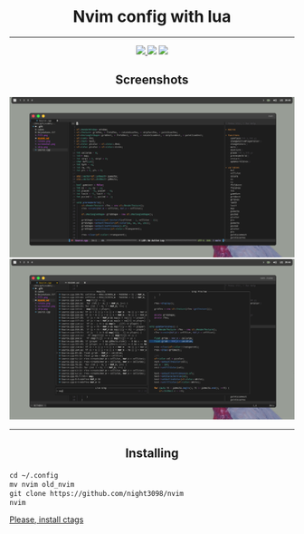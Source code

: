 <h1 align="center">Nvim config with lua</h1>
<hr>
<div class="bages" align="center">
  <a href="https://github.com/Night3098/" target="_blank" rel="noreferrer"> <img src="https://img.shields.io/badge/Manjaro-35BF5C?style=for-the-badge&logo=Manjaro&logoColor=white"/> </a>
  <img src="https://img.shields.io/badge/NeoVim-%2357A143.svg?&style=for-the-badge&logo=vim&logoColor=white"/> </a>
  <img src="https://img.shields.io/badge/Lua-2C2D72?style=for-the-badge&logo=lua&logoColor=white"/> </a>
</div>

<h2 align="center">Screenshots</h2>

<div class="screenshots">
  <img src="screen.png" />
  <img src="screen2.png" />
</div>
<hr>
<h2 align="center">Installing</h2>

```
cd ~/.config
mv nvim old_nvim
git clone https://github.com/night3098/nvim
nvim
```

<a href src="https://github.com/universal-ctags/ctags">Please, install ctags</a>
